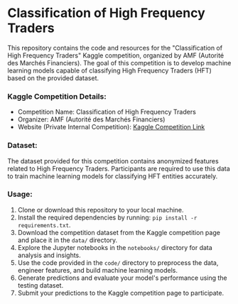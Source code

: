 # Classification of High Frequency Traders 

This repository contains the code and resources for the "Classification of High Frequency Traders" Kaggle competition, organized by AMF (Autorité des Marchés Financiers). The goal of this competition is to develop machine learning models capable of classifying High Frequency Traders (HFT) based on the provided dataset.

### Kaggle Competition Details:
- Competition Name: Classification of High Frequency Traders
- Organizer: AMF (Autorité des Marchés Financiers)
- Website (Private Internal Competition): [Kaggle Competition Link](https://www.kaggle.com/)

### Dataset:
The dataset provided for this competition contains anonymized features related to High Frequency Traders. Participants are required to use this data to train machine learning models for classifying HFT entities accurately.

### Usage:
1. Clone or download this repository to your local machine.
2. Install the required dependencies by running: `pip install -r requirements.txt`.
3. Download the competition dataset from the Kaggle competition page and place it in the `data/` directory.
4. Explore the Jupyter notebooks in the `notebooks/` directory for data analysis and insights.
5. Use the code provided in the `code/` directory to preprocess the data, engineer features, and build machine learning models.
6. Generate predictions and evaluate your model's performance using the testing dataset.
7. Submit your predictions to the Kaggle competition page to participate.

